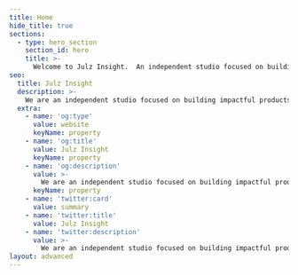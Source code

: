 ```yaml
---
title: Home
hide_title: true
sections:
  - type: hero_section
    section_id: hero
    title: >-
      Welcome to Julz Insight.  An independent studio focused on building impactful products, brands, and solutions. Make the shift from now to next with Julz Insight. Let's talk.
seo:
  title: Julz Insight
  description: >-
    We are an independent studio focused on building impactful products, brands, and solutions. Make the shift from now to next with Julz Insight.
  extra:
    - name: 'og:type'
      value: website
      keyName: property
    - name: 'og:title'
      value: Julz Insight
      keyName: property
    - name: 'og:description'
      value: >-
        We are an independent studio focused on building impactful products, brands, and solutions. Make the shift from now to next with Julz Insight.
      keyName: property
    - name: 'twitter:card'
      value: summary
    - name: 'twitter:title'
      value: Julz Insight
    - name: 'twitter:description'
      value: >-
        We are an independent studio focused on building impactful products, brands, and solutions. Make the shift from now to next with Julz Insight.
layout: advanced
---
```

